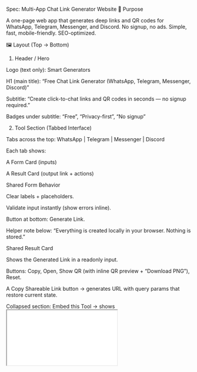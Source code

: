 Spec: Multi-App Chat Link Generator Website
🎯 Purpose

A one-page web app that generates deep links and QR codes for WhatsApp, Telegram, Messenger, and Discord.
No signup, no ads. Simple, fast, mobile-friendly. SEO-optimized.

🖼 Layout (Top → Bottom)
1. Header / Hero

Logo (text only): Smart Generators

H1 (main title): “Free Chat Link Generator (WhatsApp, Telegram, Messenger, Discord)”

Subtitle: “Create click-to-chat links and QR codes in seconds — no signup required.”

Badges under subtitle: “Free”, “Privacy-first”, “No signup”

2. Tool Section (Tabbed Interface)

Tabs across the top: WhatsApp | Telegram | Messenger | Discord

Each tab shows:

A Form Card (inputs)

A Result Card (output link + actions)

Shared Form Behavior

Clear labels + placeholders.

Validate input instantly (show errors inline).

Button at bottom: Generate Link.

Helper note below: “Everything is created locally in your browser. Nothing is stored.”

Shared Result Card

Shows the Generated Link in a readonly input.

Buttons: Copy, Open, Show QR (with inline QR preview + “Download PNG”), Reset.

A Copy Shareable Link button → generates URL with query params that restore current state.

Collapsed section: Embed this Tool → shows <iframe src="...embed=1">.

3. Tab Details
WhatsApp Tab

Fields:

Phone number (with country code dropdown, normalize to digits only).

Optional message text.

Output format:
https://wa.me/<number>?text=<encoded-message>

Telegram Tab

Mode toggle: User/Channel OR Bot.

Fields:

Username (no @)

For bots: Bot name + optional “start” parameter.

Output:

https://t.me/username

https://t.me/botname?start=promo123

Messenger Tab

Fields:

Page username

Optional ref code

Output:

https://m.me/username

https://m.me/username?ref=promo123

Discord Tab

Mode toggle: Invite OR Jump to Message.

Fields:

Invite code → https://discord.gg/<code>

OR IDs: Server, Channel, Message → https://discord.com/channels/<server>/<channel>/<message>

4. Advanced Options (collapsible)

Add UTM parameters (source, medium, campaign).

QR options (size: 128/256/512).

Persist settings in localStorage.

5. SEO Content (below tool)

H2: What Is a Chat Link Generator? (short explanation)

H2: WhatsApp Click-to-Chat (use cases)

H2: Telegram Deep Links

H2: Messenger m.me Links

H2: Discord Invites & Message Links

H2: FAQ (accordion with ~5 Q&As)

Example FAQ:

How do I create a WhatsApp click-to-chat link?

Can I prefill a message?

How do Telegram bot parameters work?

How do I link to a Discord message?

Is this private?

6. Footer

Cross-links: Discord Timestamp Generator, future tools.

Disclaimer: “Not affiliated with WhatsApp, Telegram, Meta/Facebook, or Discord.”

⚙️ Functional Details
Shareable Link Parameters

app=whatsapp|telegram|messenger|discord

Per app, include params like phone=, text=, bot=, ref=, etc.

embed=1 → compact widget mode.

Embed Mode

If ?embed=1:

Hide header, SEO content, footer.

Show only active tab form + result card.

Fit inside 360×280px, no scroll.

Copy & Toasts

Copy actions → show “Copied!” toast for 2s.

QR Download → triggers PNG download.

Accessibility

Labels linked to inputs.

Tabs keyboard-navigable.

Toasts announced for screen readers.

SEO Meta

Title: “WhatsApp Link Generator (Click to Chat) – Telegram, Messenger & Discord | Free Tool”

Meta description: “Create WhatsApp click-to-chat links, Telegram deep links, Messenger m.me links, and Discord invites. Free, fast, no signup.”

Canonical: /chat-link-generator

JSON-LD: SoftwareApplication + FAQPage

✅ Acceptance Criteria

Each tab generates valid, tested links.

Copy/Open/QR all work.

Shareable link restores state correctly.

Embed mode works compactly.

SEO tags and JSON-LD present.

Lighthouse: Performance ≥90, SEO ≥90, Accessibility ≥90.